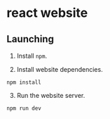 # react website

## Launching

1. Install `npm`.

2. Install website dependencies.

```
npm install
```

3. Run the website server.

```
npm run dev
```
